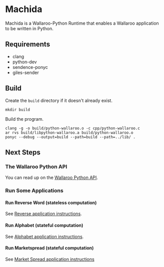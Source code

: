 # Machida

Machida is a Wallaroo-Python Runtime that enables a Wallaroo application to be written in Python.

## Requirements
- clang
- python-dev
- sendence-ponyc
- giles-sender

## Build

Create the `build` directory if it doesn't already exist.

```
mkdir build
```

Build the program.

```
clang -g -o build/python-wallaroo.o -c cpp/python-wallaroo.c
ar rvs build/libpython-wallaroo.a build/python-wallaroo.o
ponyc --debug --output=build --path=build --path=../lib/ .
```

## Next Steps

### The Wallaroo Python API

You can read up on the [Wallaroo Python API](/book/python/api.md).

### Run Some Applications

#### Run Reverse Word (stateless computation)

See [Reverse application instructions](/book/examples/python/reverse/README.md).

#### Run Alphabet (stateful computation)

See [Alphabet application instructions](/book/examples/python/alphabet/README.md).

#### Run Marketspread (stateful computation)

See [Market Spread application instructions](/book/examples/python/market_spread/README.md)
